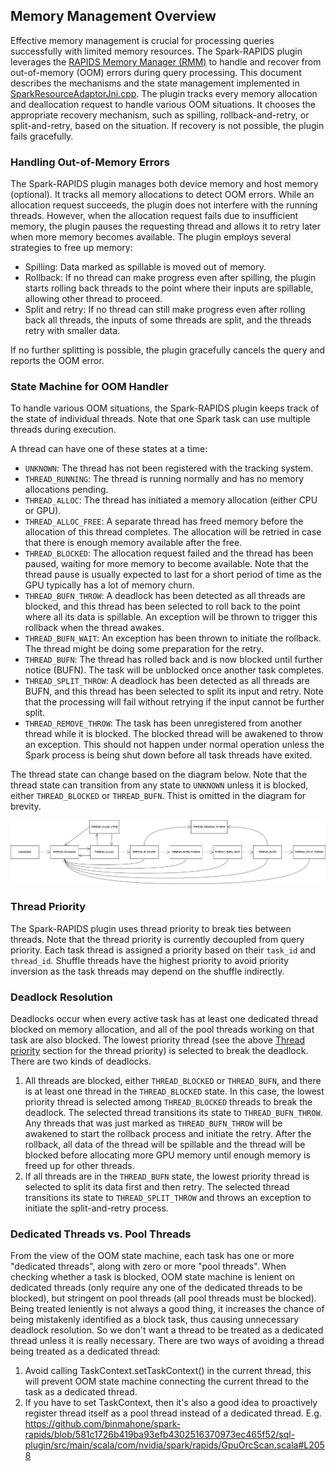 ## Memory Management Overview

Effective memory management is crucial for processing queries successfully with limited memory resources.
The Spark-RAPIDS plugin leverages the [RAPIDS Memory Manager (RMM)](https://github.com/rapidsai/rmm) to handle and recover from out-of-memory (OOM) errors during query processing. This document describes the mechanisms and the state management implemented in [SparkResourceAdaptorJni.cpp](../src/main/cpp/src/SparkResourceAdaptorJni.cpp). The plugin tracks every memory allocation and deallocation request to handle various OOM situations. It chooses the appropriate recovery mechanism, such as spilling, rollback-and-retry, or split-and-retry, based on the situation. If recovery is not possible, the plugin fails gracefully.


### Handling Out-of-Memory Errors

The Spark-RAPIDS plugin manages both device memory and host memory (optional). It tracks all memory allocations to detect OOM errors. While an allocation request succeeds, the plugin does not interfere with the running threads. However, when the allocation request fails due to insufficient memory, the plugin pauses the requesting thread and allows it to retry later when more memory becomes available. The plugin employs several strategies to free up memory:

- Spilling: Data marked as spillable is moved out of memory.
- Rollback: If no thread can make progress even after spilling, the plugin starts rolling back threads to the point where their inputs are spillable, allowing other thread to proceed.
- Split and retry: If no thread can still make progress even after rolling back all threads, the inputs of some threads are split, and the threads retry with smaller data.

If no further splitting is possible, the plugin gracefully cancels the query and reports the OOM error.

### State Machine for OOM Handler

To handle various OOM situations, the Spark-RAPIDS plugin keeps track of the state of individual threads. Note that one Spark task can use multiple threads during execution.

A thread can have one of these states at a time:

- `UNKNOWN`: The thread has not been registered with the tracking system.
- `THREAD_RUNNING`: The thread is running normally and has no memory allocations pending.
- `THREAD_ALLOC`: The thread has initiated a memory allocation (either CPU or GPU).
- `THREAD_ALLOC_FREE`: A separate thread has freed memory before the allocation of this thread completes. The allocation will be retried in case that there is enough memory available after the free.
- `THREAD_BLOCKED`: The allocation request failed and the thread has been paused, waiting for more memory to become available. Note that the thread pause is usually expected to last for a short period of time as the GPU typically has a lot of memory churn. 
- `THREAD_BUFN_THROW`: A deadlock has been detected as all threads are blocked, and this thread has been selected to roll back to the point where all its data is spillable. An exception will be thrown to trigger this rollback when the thread awakes.
- `THREAD_BUFN_WAIT`: An exception has been thrown to initiate the rollback. The thread might be doing some preparation for the retry.
- `THREAD_BUFN`: The thread has rolled back and is now blocked until further notice (BUFN). The task will be unblocked once another task completes.
- `THREAD_SPLIT_THROW`: A deadlock has been detected as all threads are BUFN, and this thread has been selected to split its input and retry. Note that the processing will fail without retrying if the input cannot be further split.
- `THREAD_REMOVE_THROW`: The task has been unregistered from another thread while it is blocked. The blocked thread will be awakened to throw an exception. This should not happen under normal operation unless the Spark process is being shut down before all task threads have exited.

The thread state can change based on the diagram below. Note that the thread state can transition from any state to `UNKNOWN` unless it is blocked, either `THREAD_BLOCKED` or `THREAD_BUFN`. Thist is omitted in the diagram for brevity.

![alt text](img/memory_state_machine.png "Thread state machine")

### Thread Priority

The Spark-RAPIDS plugin uses thread priority to break ties between threads.
Note that the thread priority is currently decoupled from query priority. Each task thread is assigned a priority based on their `task_id` and `thread_id`. 
Shuffle threads have the highest priority to avoid priority inversion as the task threads may depend on the shuffle indirectly.

### Deadlock Resolution

Deadlocks occur when every active task has at least one dedicated thread blocked on memory allocation, and all of the pool threads working on that task are also blocked.
The lowest priority thread (see the above [Thread priority](thread-priority) section for the thread priority) is selected to break the deadlock. There are two kinds of deadlocks.

1) All threads are blocked, either `THREAD_BLOCKED` or `THREAD_BUFN`, and there is at least one thread in the `THREAD_BLOCKED` state.
In this case, the lowest priority thread is selected among `THREAD_BLOCKED` threads to break the deadlock.
The selected thread transitions its state to `THREAD_BUFN_THROW`. Any threads that was just marked as `THREAD_BUFN_THROW` will be awakened to start the rollback process and initiate the retry.
After the rollback, all data of the thread will be spillable and the thread will be blocked before allocating more GPU memory until enough memory is freed up for other threads.
2) If all threads are in the `THREAD_BUFN` state, the lowest priority thread is selected to split its data first and then retry.
The selected thread transitions its state to `THREAD_SPLIT_THROW` and throws an exception to initiate the split-and-retry process.

### Dedicated Threads vs. Pool Threads

From the view of the OOM state machine, each task has one or more "dedicated threads", along with zero or more "pool threads". When checking whether a task is blocked, OOM state machine is lenient on dedicated threads (only require any one of the dedicated threads to be blocked), but stringent on pool threads (all pool threads must be blocked). Being treated leniently is not always a good thing, it increases the chance of being mistakenly identified as a block task, thus causing unnecessary deadlock resolution. So we don't want a thread to be treated as a dedicated thread unless it is really necessary. There are two ways of avoiding a thread being treated as a dedicated thread:

1. Avoid calling TaskContext.setTaskContext() in the current thread, this will prevent OOM state machine connecting the current thread to the task as a dedicated thread. 
2. If you have to set TaskContext, then it's also a good idea to proactively register thread itself as a pool thread instead of a dedicated thread. E.g. https://github.com/binmahone/spark-rapids/blob/581c1726b419ba93efb4302516370973ec465f52/sql-plugin/src/main/scala/com/nvidia/spark/rapids/GpuOrcScan.scala#L2058
